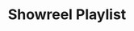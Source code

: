 ---
title: 'Showreel Playlist'
embed_code: '<iframe width="100%" height="450" scrolling="no" frameborder="no" allow="autoplay" src="https://w.soundcloud.com/player/?url=https%3A//api.soundcloud.com/playlists/18902038&color=%23ff5500&auto_play=false&hide_related=false&show_comments=true&show_user=true&show_reposts=false&show_teaser=true"></iframe><div style="font-size: 10px; color: #cccccc;line-break: anywhere;word-break: normal;overflow: hidden;white-space: nowrap;text-overflow: ellipsis; font-family: Interstate,Lucida Grande,Lucida Sans Unicode,Lucida Sans,Garuda,Verdana,Tahoma,sans-serif;font-weight: 100;"><a href="https://soundcloud.com/gennaro-di-cello-1" title="Gennaro Di Cello 1" target="_blank" style="color: #cccccc; text-decoration: none;">Gennaro Di Cello 1</a> · <a href="https://soundcloud.com/gennaro-di-cello-1/sets/jazz" title="Jazz" target="_blank" style="color: #cccccc; text-decoration: none;">Jazz</a></div>'
url: 'https://soundcloud.com/glassparc'
---